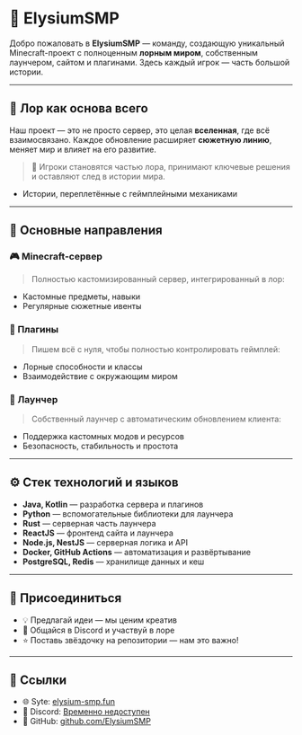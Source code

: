  # 🌌 ElysiumSMP

Добро пожаловать в **ElysiumSMP** — команду, создающую уникальный Minecraft-проект с полноценным **лорным миром**, собственным лаунчером, сайтом и плагинами. Здесь каждый игрок — часть большой истории.

---

## 📖 Лор как основа всего

Наш проект — это не просто сервер, это целая **вселенная**, где всё взаимосвязано.
Каждое обновление расширяет **сюжетную линию**, меняет мир и влияет на его развитие.

> 💬 Игроки становятся частью лора, принимают ключевые решения и оставляют след в истории мира.
- Истории, переплетённые с геймплейными механиками

---

## 🔮 Основные направления

### 🎮 Minecraft-сервер
> Полностью кастомизированный сервер, интегрированный в лор:

- Кастомные предметы, навыки
- Регулярные сюжетные ивенты

### 🧩 Плагины
> Пишем всё с нуля, чтобы полностью контролировать геймплей:

- Лорные способности и классы
- Взаимодействие с окружающим миром


### 🚀 Лаунчер
> Собственный лаунчер с автоматическим обновлением клиента:

- Поддержка кастомных модов и ресурсов
- Безопасность, стабильность и простота

---

## ⚙️ Стек технологий и языков

- **Java, Kotlin** — разработка сервера и плагинов
- **Python** — вспомогательные библиотеки для лаунчера
- **Rust** — серверная часть лаунчера
- **ReactJS** — фронтенд сайта и лаунчера
- **Node.js, NestJS** — серверная логика и API
- **Docker, GitHub Actions** — автоматизация и развёртывание
- **PostgreSQL, Redis** — хранилище данных и кеш

---

## 🤝 Присоединиться

- 💡 Предлагай идеи — мы ценим креатив
- 💬 Общайся в Discord и участвуй в лоре
- ⭐ Поставь звёздочку на репозитории — нам это важно!

---

## 🔗 Ссылки

- 🌐 Syte: [elysium-smp.fun](https://elysium-smp.fun)
- 💬 Discord: [Временно недоступен]()
- 🧠 GitHub: [github.com/ElysiumSMP](https://github.com/FreedomDevs)


